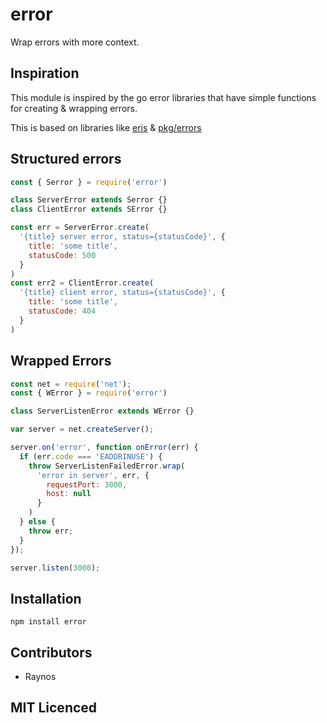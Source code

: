 # error

Wrap errors with more context.

## Inspiration

This module is inspired by the go error libraries that have simple
functions for creating & wrapping errors.

This is based on libraries like [eris][eris] & [pkg/errors][pkg-errors]

## Structured errors

```js
const { Serror } = require('error')

class ServerError extends Serror {}
class ClientError extends SError {}

const err = ServerError.create(
  '{title} server error, status={statusCode}', {
    title: 'some title',
    statusCode: 500
  }
)
const err2 = ClientError.create(
  '{title} client error, status={statusCode}', {
    title: 'some title',
    statusCode: 404
  }
)
```

## Wrapped Errors

```js
const net = require('net');
const { WError } = require('error')

class ServerListenError extends WError {}

var server = net.createServer();

server.on('error', function onError(err) {
  if (err.code === 'EADDRINUSE') {
    throw ServerListenFailedError.wrap(
      'error in server', err, {
        requestPort: 3000,
        host: null
      }
    )
  } else {
    throw err;
  }
});

server.listen(3000);
```

## Installation

`npm install error`

## Contributors

 - Raynos

## MIT Licenced

  [eris]: https://github.com/rotisserie/eris/tree/v0.1.0
  [pkg-errors]: https://github.com/pkg/errors
